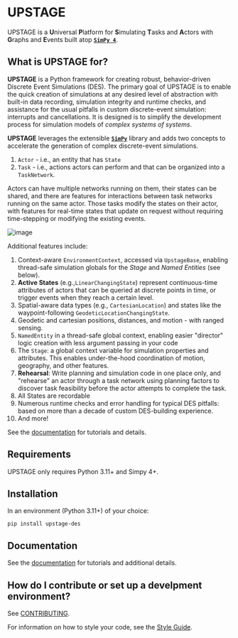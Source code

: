 # UPSTAGE

UPSTAGE is a **U**niversal **P**latform for **S**imulating
**T**asks and **A**ctors with **G**raphs and **E**vents built atop
[__`SimPy 4`__][simpy-repo].

## What is UPSTAGE for?

__UPSTAGE__ is a Python framework for creating robust, behavior-driven Discrete Event Simulations (DES). The primary goal of UPSTAGE is to enable the quick creation of simulations at any desired level of abstraction with built-in data recording, simulation integrity and runtime checks, and assistance for the usual pitfalls in custom discrete-event simulation: interrupts and cancellations. It is designed is to simplify the development process for simulation models of *complex systems of systems*.

__UPSTAGE__ leverages the extensible [__`SimPy`__][simpy-docs] library and adds two concepts to accelerate the generation of complex discrete-event simulations.

1. `Actor` - i.e., an entity that has `State`
2. `Task` - i.e., actions actors can perform and that can be organized into a `TaskNetwork`.

Actors can have multiple networks running on them, their states can be shared, and there are features for interactions between task networks running on the same actor. Those tasks modify the states on their actor, with features for real-time states that update on request without requiring time-stepping or modifying the existing events.

![image](docs/source/_static/upstage-flow.png)

Additional features include:

1. Context-aware `EnvironmentContext`, accessed via `UpstageBase`, enabling thread-safe simulation globals for the _Stage_ and _Named Entities_ (see below).
1. __Active States__ (e.g.,`LinearChangingState`) represent continuous-time attributes of actors that can be queried at discrete points in time, or trigger events when they reach a certain level.
1. Spatial-aware data types (e.g., `CartesianLocation`) and states like the waypoint-following `GeodeticLocationChangingState`.
1. Geodetic and cartesian positions, distances, and motion - with ranged sensing.
1. `NamedEntity` in a thread-safe global context, enabling easier "director" logic creation with less argument passing in your code
1. The `Stage`: a global context variable for simulation properties and attributes. This enables under-the-hood coordination of motion, geography, and other features.
1. __Rehearsal__: Write planning and simulation code in one place only, and "rehearse" an actor through a task network using planning factors to discover task feasibility before the actor attempts to complete the task.
1. All States are recordable
1. Numerous runtime checks and error handling for typical DES pitfalls: based on more than a decade of custom DES-building experience.
1. And more!

See the [documentation][upstage-docs] for tutorials and details.

## Requirements

UPSTAGE only requires Python 3.11+ and Simpy 4+.

## Installation

In an environment (Python 3.11+) of your choice:

```console
pip install upstage-des
```

## Documentation

See the [documentation][upstage-docs] for tutorials and additional details.

## How do I contribute or set up a develpment environment?

See [CONTRIBUTING][contributing].

For information on how to style your code, see the [Style Guide][style-guide].

[contributing]: ./CONTRIBUTING.md
[style-guide]: ./STYLE_GUIDE.md
[simpy-docs]: https://simpy.readthedocs.io/en/latest/
[simpy-repo]: https://gitlab.com/team-simpy/simpy/
[upstage-docs]: https://gtri.github.io/upstage
